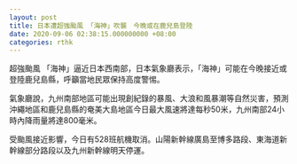 ```yaml
---
layout: post
title: 日本遭超強颱風 「海神」吹襲　今晚或在鹿兒島登陸
date: 2020-09-06 02:38:15.000000000 +08:00
categories: rthk
---
```


超強颱風 「海神」逼近日本西南部，日本氣象廳表示，「海神」可能在今晚接近或登陸鹿兒島縣，呼籲當地民眾保持高度警惕。

氣象廳說，九州南部地區可能出現創紀錄的暴風、大浪和風暴潮等自然災害，預測沖繩地區和鹿兒島縣的奄美大島地區今日最大風速將達每秒50米，九州南部24小時內降雨量將達800毫米。

受颱風接近影響，今日有528班航機取消。山陽新幹線廣島至博多路段、東海道新幹線部分路段以及九州新幹線明天停運。
